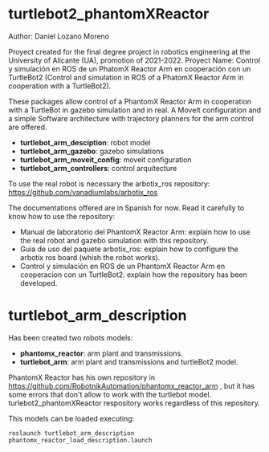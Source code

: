 # turtlebot2_phantomXReactor

Author: Daniel Lozano Moreno

Proyect created for the final degree project in robotics engineering at the University of Alicante (UA), promotion of 2021-2022. Proyect Name: Control y simulación en ROS de un PhatomX Reactor Arm en cooperación con un TurtleBot2 (Control and simulation in ROS of a PhatomX Reactor Arm in cooperation with a TurtleBot2).

These packages allow control of a PhantomX Reactor Arm in cooperation with a TurtleBot in gazebo simulation and in real. A MoveIt configuration and a simple Software architecture with trajectory planners for the arm control are offered.

* **turtlebot_arm_desciption**: robot model
* **turtlebot_arm_gazebo**: gazebo simulations
* **turtlebot_arm_moveit_config**: moveit configuration
* **turtlebot_arm_controllers**: control arquitecture

To use the real robot is necessary the arbotix_ros repository: https://github.com/vanadiumlabs/arbotix_ros

The documentations offered are in Spanish for now. Read it carefully to know how to use the repository:

* Manual de laboratorio del PhantomX Reactor Arm: explain how to use the real robot and gazebo simulation with this repository.
* Guia de uso del paquete arbotix_ros: explain how to configure the arbotix ros board (whish the robot works).
* Control y simulación en ROS de un PhantomX Reactor Arm en cooperacion con un TurtleBot2: explain how the repository has been developed.

# turtlebot_arm_description

Has been created two robots models:
* **phantomx_reactor**: arm plant and transmissions.
* **turtlebot_arm**: arm plant and transmissions and turtleBot2 model. 

PhantomX Reactor has his own repository in https://github.com/RobotnikAutomation/phantomx_reactor_arm , but it has some errors that don't allow to work with the turtlebot model. turlebot2_phantomXReactor respository works regardless of this repository.

This models can be loaded executing:
```
roslaunch turtlebot_arm_description phantomx_reactor_load_description.launch
```




